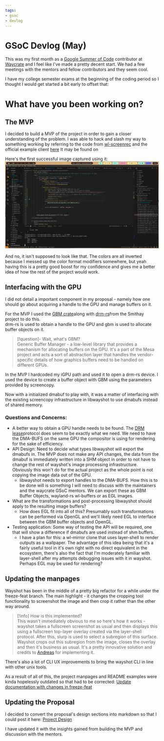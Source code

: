 ```yaml
---
tags:
- gsoc
- devlog
---
```

# GSoC Devlog (May)   
   
This was my first month as a [Google Summer of Code](../GSOC/GSOC.md) contributor at [Waycrate](https://waycrate.github.io/index.html) and I feel like I've made a pretty decent start. We had a few meetings with the mentors and fellow contributors and they seem cool.    
   
I have my college semester exams at the beginning of the coding period so I thought I would get started a bit early to offset that:   
# What have you been working on?   
   
## The MVP   
I decided to build a MVP of the project in order to gain a closer understanding of the problem. I was able to hack and slash my way to something working by referring to the code from [wl-screenrec](https://github.com/russelltg/wl-screenrec) and the official example client [here](https://gitlab.freedesktop.org/wlroots/wlr-clients/-/blob/master/screencopy-dmabuf.c?ref_type=heads) It may be found on    
   
Here's the first successful image captured using it:   
![](../_attachments/wayshot-2024_05_14-18_34_28.png)   
   
And no, it isn't supposed to look like that. The colors are all inverted because I messed up the color format modifiers somewhere, but yeah having this is a pretty good boost for my confidence and gives me a better idea of how the rest of the project would work.   
## Interfacing with the GPU   
I did not detail a important component in my proposal - namely how one should go about acquiring a handle to the GPU and manage buffers on it.    
   
For the MVP I used the [GBM crate](https://crates.io/crates/gbm)along with [drm-rs](https://crates.io/crates/drm)from the Smithay project to do this.   
drm-rs is used to obtain a handle to the GPU and gbm is used to allocate buffer objects on it.   
> [!question]- Wait, what's GBM?   
> Generic Buffer Manager - a low-level library that provides a mechanism for allocating buffers on the GPU. It's a part of the Mesa project and acts a sort of abstraction layer that handles the vendor-specific details of how graphics buffers need to be handled on different GPUs.    
    
 In the MVP I hardcoded my iGPU path and used it to open a drm-rs device. I used the device to create a buffer object with GBM using the parameters provided by screencopy.   
    
 Now with a initialized dmabuf to play with, it was a matter of interfacing with the existing screencopy infrastructure in libwayshot to use dmabufs instead of shared memory.   
### Questions and Concerns:   
   
 - A better way to obtain a GPU handle needs to be found. The [DRM lease](https://wayland.app/protocols/drm-lease-v1)protocol does seem to be exactly what we need. We need to have the DMA-BUFS on the same GPU the compositor is using for rendering for the sake of efficiency.    
- API Design: Need to decide what types libwayshot will export the dmabufs in. The MVP does not make any API changes, the data from the dmabuf is immediately written into a SHM object in order to not have to change the rest of wayshot's image processing infrastructure. Obviously this won't do for the actual project as the whole point is not copying the image data out of the GPU.   
	- libwayshot needs to export handles to the DMA-BUFS. How this is to be done will is something I will need to discuss with the maintainers and the waycrate GSoC mentors. We can export these as GBM Buffer Objects, wayland-rs wl-buffers or as EGL images.   
- What are the transformations and post-processing libwayshot should apply to the resulting image buffers?    
	- How does EGL fit into all of this? Presumably such transformations can be performed via OpenGL and we'll likely need EGL to interface between the GBM buffer objects and OpenGL.   
- Testing application: Some way of testing the API will be required, one that will show a difference if dmabufs are used instead of shm buffers.    
	- I have a plan for this: a wl-mirror clone that uses layer-shell to render outputs as a wallpaper. The advantage of this idea being that it's a fairly useful tool in it's own right with no direct equivalent in the ecosystem, there's also the fact that I'm moderately familiar with layer-shell after my attempts debugging issues with it in wayshot. Perhaps EGL may be used for rendering?   
   
## Updating the manpages   
Wayshot has been in the middle of a pretty big refactor for a while under the freeze-feat branch. The main highlight - it changes the cropping tool functionality to screenshot the image and then crop it rather than the other way around.   
   
> [!info] How is this implemented?   
> This wasn't immediately obvious to me so here's how it works - wayshot takes a fullscreen screenshot as usual and then displays this using a fullscreen top-layer overlay created via the layer-shell protocol. After this, slurp is used to select a subregion of this surface. Wayshot crops out this subregion from the image, closes the overlay and then it's business as usual. It's a pretty innovative solution and credits to [Andreas](https://github.com/AndreasBackx) for implementing it.    
   
There's also a lot of CLI UX improvements to bring the wayshot CLI in line with other unix tools.    
   
As a result of all of this, the project manpages and README examples were kinda hopelessly outdated so that had to be corrected: [Update documentation with changes in freeze-feat](https://github.com/waycrate/wayshot/pull/116)   
   
## Updating the Proposal   
I decided to convert the proposal's design sections into markdown so that I could post it here: [Project Design](../GSOC/Project%20Design.md)   
   
I have updated it with the insights gained from building the MVP and discussion with the mentors.   
